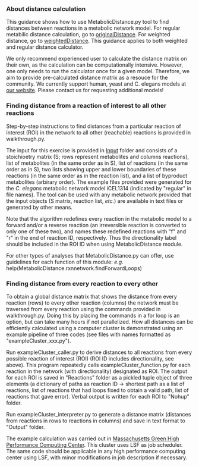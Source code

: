 ### About distance calculation

This guidance shows how to use MetabolicDistance.py tool to find distances between reactions in a metabolic network model. For regular metabilic distance calculation, go to [originalDistance](originalDistance). For weighted distance, go to [weightedDistance](weightedDistance). This guidance applies to both weighted and regular distance calculator.

We only recommend experienced user to calculate the distance matrix on their own, as the calculation can be computationally intensive. However, one only needs to run the calculator once for a given model. Therefore, we aim to provide pre-calculated distance matrix as a resouce for the community. We currently support human, yeast and C. elegans models at [our website](http://wormflux.umassmed.edu/download.php). Please contact us for requesting additional models!

### Finding distance from a reaction of interest to all other reactions

Step-by-step instructions to find distances from a particular reaction of interest (ROI) in the network to all other (reachable) reactions is provided in walkthrough.py. 

The input for this exercise is provided in [Input](./Input/) folder and consists of a stoichioetry matrix (S; rows represent metabolites and columns reactions), list of metabolites (in the same order as in S), list of reactions (in the same order as in S), two lists showing upper and lower boundaries of these reactions (in the same order as in the reaction list), and a list of byproduct metabolites (arbirary order). The example files provided were generated for the <i>C. elegans</i> metabolic network model iCEL1314 (indicated by "regular" in file names). The tool can be used with any metabolic network provided that the input objects (S matrix, reaction list, <i>etc.</i>) are available in text files or generated by other means.  

Note that the algorithm redefines every reaction in the metabolic model to a forward and/or a reverse reaction (an irreversible reaction is converted to only one of these two), and names these redefined reactions with "f" and "r" in the end of reaction ID, respectively. Thus the directionality label should be included in the ROI ID when using MetabolicDistance module.

For other types of analyses that MetabolicDistance.py can offer, use guidelines for each function of this module:
<i>e.g.</i>
help(MetabolicDistance.rxnnetwork.findForwardLoops)

### Finding distance from every reaction to every other

To obtain a global distance matrix that shows the distance from every reaction (rows) to every other reaction (columns) the network must be traversed from every reaction using the commands provided in walkthrough.py. Doing this by placing the commands in a for loop is an option, but can take many hours if not parallelized. How all distances can be efficiently calculated using a computer cluster is demonstrated using an example pipeline of three codes (see files with names formatted as "exampleCluster_xxx.py").

Run exampleCluster_caller.py to derive distances to all reactions from every possible reaction of interest (ROI) (ROI ID includes directionality, see above). This program repeatedly calls exampleCluster_function.py for each reaction in the network (with directionality) designated as ROI. The output for each ROI is saved in "Reactions" folder as a pickled tuple object of three elements (a dictionary of paths as reaction ID -> shortest path as a list of reactions, list of reactions that had loops fixed to obtain a valid path, list of reactions that gave error). Verbal output is written for each ROI to "Nohup" folder.

Run exampleCluster_interpreter.py to generate a distance matrix (distances from reactions in rows to reactions in columns) and save in text format to "Output" folder.

The example calculation was carried out in [Massachusetts Green High Performance Computing Center](https://www.mghpcc.org/). This cluster uses LSF as job scheduler. The same code should be applicable in any high performance computing center using LSF, with minor modifications in job description if necessary. 



